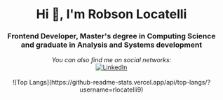 <h1 align="center">Hi 👋, I'm Robson Locatelli</h1>
<h3 align="center">Frontend Developer, Master's degree in Computing Science and graduate in Analysis and Systems development</h3>

<div align="center">  
  <i>You can also find me on social networks:</i><br>

  <a href="https://www.linkedin.com/in/robson-locatelli" target="_blank">
    <img src="https://img.shields.io/badge/LinkedIn-%230077B5.svg?&style=flat-square&logo=linkedin&logoColor=white" alt="LinkedIn">
  </a>
</div>
<br/>

<div align="center">
  ![Top Langs](https://github-readme-stats.vercel.app/api/top-langs/?username=rlocatelli9)<br/>
</div>

